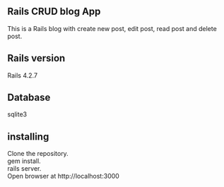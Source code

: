 ## Rails CRUD blog App
This is a Rails blog with create new post, edit post, read post and delete post.<br>

## Rails version
Rails 4.2.7

## Database 
sqlite3

## installing
Clone the repository.<br>
gem install.<br>
rails server.<br>
Open browser at http://localhost:3000 